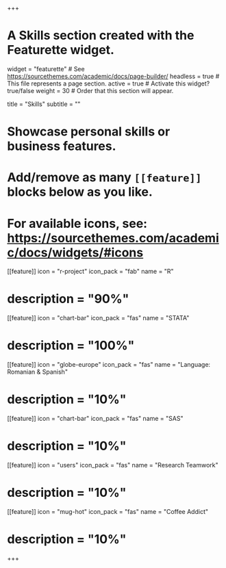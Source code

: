 +++
# A Skills section created with the Featurette widget.
widget = "featurette"  # See https://sourcethemes.com/academic/docs/page-builder/
headless = true  # This file represents a page section.
active = true  # Activate this widget? true/false
weight = 30  # Order that this section will appear.

title = "Skills"
subtitle = ""

# Showcase personal skills or business features.
# 
# Add/remove as many `[[feature]]` blocks below as you like.
# 
# For available icons, see: https://sourcethemes.com/academic/docs/widgets/#icons

[[feature]]
  icon = "r-project"
  icon_pack = "fab"
  name = "R"
  # description = "90%"
  
[[feature]]
  icon = "chart-bar"
  icon_pack = "fas"
  name = "STATA"
  # description = "100%"  
  
[[feature]]
  icon = "globe-europe"
  icon_pack = "fas"
  name = "Language: Romanian & Spanish"
  # description = "10%"

  [[feature]]
  icon = "chart-bar"
  icon_pack = "fas"
  name = "SAS"
  # description = "10%"

  [[feature]]
  icon = "users"
  icon_pack = "fas"
  name = "Research Teamwork"
  # description = "10%"

 [[feature]]
  icon = "mug-hot"
  icon_pack = "fas"
  name = "Coffee Addict"
  # description = "10%"


+++
